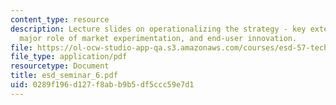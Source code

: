 ```yaml
---
content_type: resource
description: Lecture slides on operationalizing the strategy - key external factors,
  major role of market experimentation, and end-user innovation.
file: https://ol-ocw-studio-app-qa.s3.amazonaws.com/courses/esd-57-technology-based-business-transformation-fall-2007/0289f196d127f8abb9b5df5ccc59e7d1_esd_seminar_6.pdf
file_type: application/pdf
resourcetype: Document
title: esd_seminar_6.pdf
uid: 0289f196-d127-f8ab-b9b5-df5ccc59e7d1
---
```

